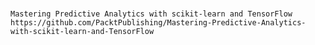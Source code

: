 #


```
Mastering Predictive Analytics with scikit-learn and TensorFlow
https://github.com/PacktPublishing/Mastering-Predictive-Analytics-with-scikit-learn-and-TensorFlow

```




```



```



```



```



```



```



```



```



```



```



```



```



```



```



```



```



```



```



```



```



```



```



```



```



```



```



```



```



```



```



```



```



```



```



```



```



```



```



```



```



```



```



```



```



```



```



```



```



```



```



```



```



```



```



```



```



```



```



```



```



```



```



```



```



```



```



```



```



```



```



```



```




